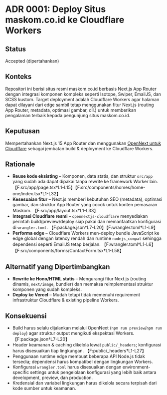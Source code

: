 # ADR 0001: Deploy Situs maskom.co.id ke Cloudflare Workers

## Status
Accepted (dipertahankan)

## Konteks
Repositori ini berisi situs resmi maskom.co.id berbasis Next.js App Router dengan integrasi komponen kompleks seperti Isotope, Swiper, EmailJS, dan SCSS kustom. Target deployment adalah Cloudflare Workers agar halaman dapat dilayani dari edge sambil tetap menggunakan fitur Next.js (routing App Router, metadata, optimasi gambar, dll.) untuk memberikan pengalaman terbaik kepada pengunjung situs maskom.co.id.

## Keputusan
Mempertahankan Next.js 15 App Router dan menggunakan [OpenNext untuk Cloudflare](https://github.com/opennextjs/opennext) sebagai jembatan build & deployment ke Cloudflare Workers.

## Rationale
- **Reuse kode eksisting** – Komponen, data statis, dan struktur `src/app` yang sudah ada dapat dipakai tanpa rewrite ke framework Worker lain. 【F:src/app/page.tsx†L1-L15】【F:src/components/homes/home-one/index.tsx†L1-L32】
- **Kesesuaian fitur** – Next.js memberi kebutuhan SEO (metadata), optimasi gambar, dan struktur App Router yang cocok untuk konten pemasaran Maskom. 【F:src/app/layout.tsx†L1-L33】
- **Integrasi Cloudflare resmi** – `opennextjs-cloudflare` menyediakan perintah build/preview/deploy siap pakai dan memanfaatkan konfigurasi di `wrangler.toml`. 【F:package.json†L7-L20】【F:wrangler.toml†L1-L9】
- **Performa edge** – Cloudflare Workers men-deploy bundle JavaScript ke edge global dengan latency rendah dan runtime `nodejs_compat` sehingga dependensi seperti EmailJS tetap berjalan. 【F:wrangler.toml†L1-L6】【F:src/components/forms/ContactForm.tsx†L1-L58】

## Alternatif yang Dipertimbangkan
- **Rewrite ke Hono/HTML statis** – Mengurangi fitur Next.js (routing dinamis, `next/image`, bundler) dan memaksa reimplementasi struktur komponen yang sudah kompleks.
- **Deploy ke Vercel** – Mudah tetapi tidak memenuhi requirement infrastruktur Cloudflare & existing pipeline Workers.

## Konsekuensi
- Build harus selalu dijalankan melalui OpenNext (`npm run preview`/`npm run deploy`) agar struktur output mengikuti ekspektasi Workers. 【F:package.json†L7-L20】
- Header keamanan & caching dikelola lewat `public/_headers`; konfigurasi harus disesuaikan tiap lingkungan. 【F:public/_headers†L1-L27】
- Penggunaan runtime edge membuat beberapa API Node.js tidak tersedia; dependensi harus kompatibel dengan lingkungan Workers.
- Konfigurasi `wrangler.toml` harus disesuaikan dengan environment-specific settings untuk pengelolaan konfigurasi yang lebih baik antara development, preview, dan production.
- Kredensial dan variabel lingkungan harus dikelola secara terpisah dari kode sumber untuk keamanan.
